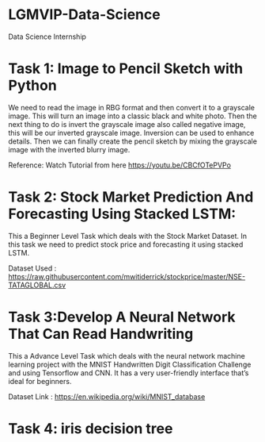 # LGMVIP-Data-Science

Data Science Internship

# **Task 1: Image to Pencil Sketch with Python**
We need to read the image in RBG format and then convert it to a grayscale image. This will turn an image into a classic black and white photo. Then the next thing to do is invert the grayscale image also called negative image, this will be our inverted grayscale image. Inversion can be used to enhance details. Then we can finally create the pencil sketch by mixing the grayscale image with the inverted blurry image. 

Reference: Watch Tutorial from here https://youtu.be/CBCfOTePVPo

# **Task 2: Stock Market Prediction And Forecasting Using Stacked LSTM:**
This a Beginner Level Task which deals with the Stock Market Dataset.
In this task we need to predict stock price and forecasting it using stacked LSTM.

Dataset Used : https://raw.githubusercontent.com/mwitiderrick/stockprice/master/NSE-TATAGLOBAL.csv

# **Task 3:Develop A Neural Network That Can Read Handwriting**
This a Advance Level Task which deals with the neural network machine learning project with the MNIST Handwritten Digit Classification Challenge and using Tensorflow and CNN.
It has a very user-friendly interface that’s ideal for beginners.

Dataset Link : https://en.wikipedia.org/wiki/MNIST_database


# **Task 4: iris decision tree**

